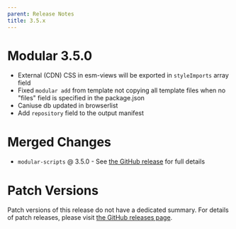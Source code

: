 ```yaml
---
parent: Release Notes
title: 3.5.x
---
```


# Modular 3.5.0

- External (CDN) CSS in esm-views will be exported in `styleImports` array field
- Fixed `modular add` from template not copying all template files when no
  "files" field is specified in the package.json
- Caniuse db updated in browserlist
- Add `repository` field to the output manifest

# Merged Changes

- `modular-scripts` @ 3.5.0 - See
  [the GitHub release](https://github.com/jpmorganchase/modular/releases/tag/modular-scripts%403.5.0)
  for full details

# Patch Versions

Patch versions of this release do not have a dedicated summary. For details of
patch releases, please visit
[the GitHub releases page](https://github.com/jpmorganchase/modular/releases).
